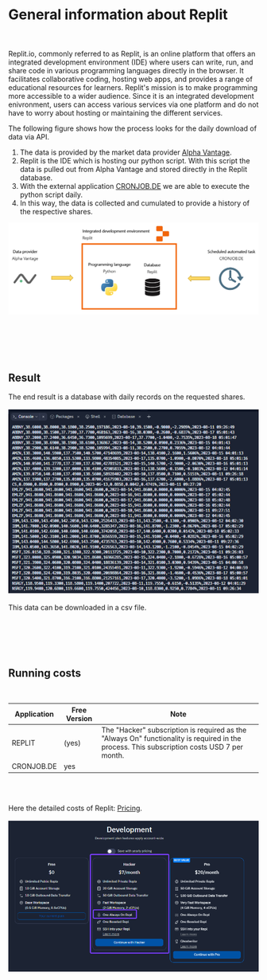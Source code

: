 # General information about Replit
<br><br>
Replit.io, commonly referred to as Replit, is an online platform that offers an integrated development environment (IDE) where users can write, run, and share code in various programming languages directly in the browser. It facilitates collaborative coding, hosting web apps, and provides a range of educational resources for learners. Replit's mission is to make programming more accessible to a wider audience. Since it is an integrated development enivronment, users can access various services via one platform and do not have to worry about hosting or maintaining the different services. 

The following figure shows how the process looks for the daily download of data via API.

1. The data is provided by the market data provider [Alpha Vantage](../00-Alpha_Vantage).
2. Replit is the IDE which is hosting our python script. With this script the data is pulled out from Alpha Vantage and stored directly in the Replit database.  
3. With the external application [CRONJOB.DE](https://www.cronjob.de/) we are able to execute the python script daily.
4. In this way, the data is collected and cumulated to provide a history of the respective shares. 

![Alt Image Text](./Images/RP_Dataflow.png "Dataflow")
  
<br><br><br><br>

## Result
The end result is a database with daily records on the requested shares. 
<br><br>
![Alt Image Text](./Images/RP_Database.png "Result")
<br><br>
This data can be downloaded in a csv file.

<br><br><br><br>

## Running costs
<br>

| Application  | Free Version  | Note          |
|-----------   |---------------|---------------|
| REPLIT     | (yes)       | The "Hacker" subscription is required as the "Always On" functionality is required in the process. This subscription costs USD 7 per month. |
| CRONJOB.DE | yes         | |

<br><br>

Here the detailed costs of Replit: [Pricing](https://replit.com/pricing).  
<br>
![Alt Image Text](./Images/RP_Pricing.png "Pricing")
